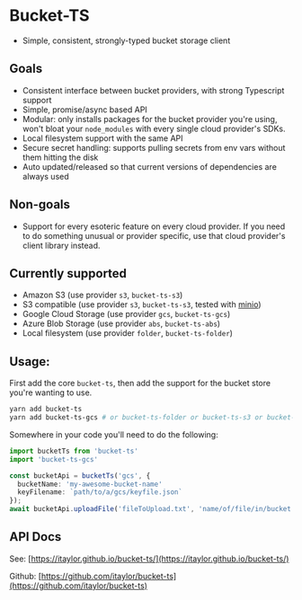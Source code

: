 # Bucket-TS

* Simple, consistent, strongly-typed bucket storage client

## Goals
* Consistent interface between bucket providers, with strong Typescript support
* Simple, promise/async based API
* Modular: only installs packages for the bucket provider you're using, won't bloat your `node_modules` with every single cloud provider's SDKs.
* Local filesystem support with the same API
* Secure secret handling: supports pulling secrets from env vars without them hitting the disk
* Auto updated/released so that current versions of dependencies are always used 

## Non-goals
* Support for every esoteric feature on every cloud provider.  If you need to do something unusual or provider specific, use that cloud provider's client library instead.

## Currently supported
* Amazon S3 (use provider `s3`, `bucket-ts-s3`)
* S3 compatible (use provider `s3`, `bucket-ts-s3`, tested with [minio](https://github.com/minio/minio))
* Google Cloud Storage (use provider `gcs`, `bucket-ts-gcs`)
* Azure Blob Storage (use provider `abs`, `bucket-ts-abs`)
* Local filesystem (use provider `folder`, `bucket-ts-folder`)


## Usage:
First add the core `bucket-ts`, then add the support for the bucket store you're wanting to use.
```bash
yarn add bucket-ts
yarn add bucket-ts-gcs # or bucket-ts-folder or bucket-ts-s3 or bucket-ts-abs
```

Somewhere in your code you'll need to do the following:

```ts 
import bucketTs from 'bucket-ts'
import 'bucket-ts-gcs'

const bucketApi = bucketTs('gcs', { 
  bucketName: 'my-awesome-bucket-name' 
  keyFilename: `path/to/a/gcs/keyfile.json` 
});
await bucketApi.uploadFile('fileToUpload.txt', 'name/of/file/in/bucket.txt');

```

## API Docs
See: [https://itaylor.github.io/bucket-ts/](https://itaylor.github.io/bucket-ts/)

Github: [https://github.com/itaylor/bucket-ts](https://github.com/itaylor/bucket-ts)


